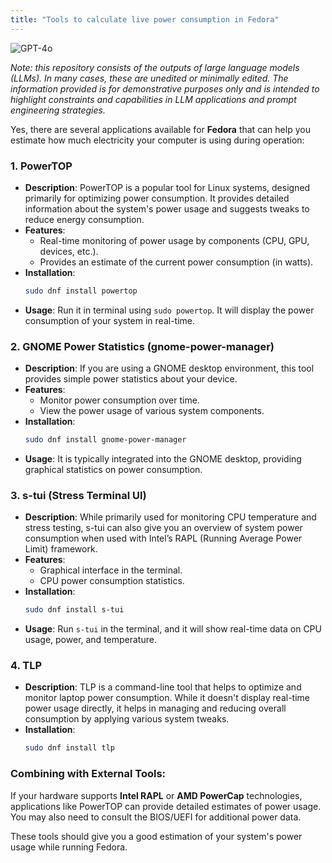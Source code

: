 ```yaml
---
title: "Tools to calculate live power consumption in Fedora"
---
```

![GPT-4o](https://img.shields.io/badge/GPT--4o-3333FF?style=for-the-badge&logo=openai&logoColor=white)



*Note: this repository consists of the outputs of large language models (LLMs). In many cases, these are unedited or minimally edited. The information provided is for demonstrative purposes only and is intended to highlight constraints and capabilities in LLM applications and prompt engineering strategies.*


Yes, there are several applications available for **Fedora** that can help you estimate how much electricity your computer is using during operation:

### 1. **PowerTOP**
   - **Description**: PowerTOP is a popular tool for Linux systems, designed primarily for optimizing power consumption. It provides detailed information about the system's power usage and suggests tweaks to reduce energy consumption.
   - **Features**:
     - Real-time monitoring of power usage by components (CPU, GPU, devices, etc.).
     - Provides an estimate of the current power consumption (in watts).
   - **Installation**:
     ```bash
     sudo dnf install powertop
     ```
   - **Usage**: Run it in terminal using `sudo powertop`. It will display the power consumption of your system in real-time.

### 2. **GNOME Power Statistics (gnome-power-manager)**
   - **Description**: If you are using a GNOME desktop environment, this tool provides simple power statistics about your device.
   - **Features**:
     - Monitor power consumption over time.
     - View the power usage of various system components.
   - **Installation**:
     ```bash
     sudo dnf install gnome-power-manager
     ```
   - **Usage**: It is typically integrated into the GNOME desktop, providing graphical statistics on power consumption.

### 3. **s-tui (Stress Terminal UI)**
   - **Description**: While primarily used for monitoring CPU temperature and stress testing, s-tui can also give you an overview of system power consumption when used with Intel’s RAPL (Running Average Power Limit) framework.
   - **Features**:
     - Graphical interface in the terminal.
     - CPU power consumption statistics.
   - **Installation**:
     ```bash
     sudo dnf install s-tui
     ```
   - **Usage**: Run `s-tui` in the terminal, and it will show real-time data on CPU usage, power, and temperature.

### 4. **TLP**
   - **Description**: TLP is a command-line tool that helps to optimize and monitor laptop power consumption. While it doesn't display real-time power usage directly, it helps in managing and reducing overall consumption by applying various system tweaks.
   - **Installation**:
     ```bash
     sudo dnf install tlp
     ```

### Combining with External Tools:
If your hardware supports **Intel RAPL** or **AMD PowerCap** technologies, applications like PowerTOP can provide detailed estimates of power usage. You may also need to consult the BIOS/UEFI for additional power data.

These tools should give you a good estimation of your system's power usage while running Fedora.
